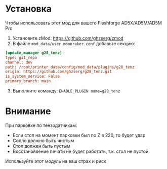 # Установка

Чтобы использовать этот мод для вашего Flashforge AD5X/AD5M/AD5M Pro

1. Установите zMod: https://github.com/ghzserg/zmod
2. В файле ```mod_data/user.moonraker.conf``` добавьте секцию:
```ini
[update_manager g28_tenz]
type: git_repo
channel: dev
path: /root/printer_data/config/mod_data/plugins/g28_tenz
origin: https://github.com/ghzserg/g28_tenz.git
is_system_service: False
primary_branch: main
```
3. Выполните команду: ```ENABLE_PLUGIN name=g28_tenz```

# Внимание

При парковке по тензодатчикам:
- Если стол на момент парковки был по Z в 220, то будет удар
- Сопло должно быть чистым
- Стол должен быть пустым
- Восстановление печати не будет работать, т.к. стол не пустой

Используйте этот модуль на ваш страх и риск
